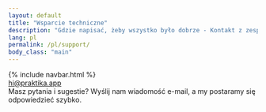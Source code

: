 ```yaml
---
layout: default
title: "Wsparcie techniczne"
description: "Gdzie napisać, żeby wszystko było dobrze - Kontakt z zespołem Praktika"
lang: pl
permalink: /pl/support/
body_class: "main"
---
```


<div class="blog-header">
  {% include navbar.html %}
</div>

<div class="main">
  <div class="content">
    <div class="first-screen-wrapper">
      <a href="mailto:hi@praktika.app?subject=Mam pytanie!" class="mailto w-inline-block">
        <div class="contacts-wrapper">hi@praktika.app</div>
      </a>
      <div class="feedback-form-text">
        Masz pytania i sugestie? Wyślij nam wiadomość e-mail, a my postaramy się odpowiedzieć szybko.
      </div>
    </div>
  </div>
</div>
